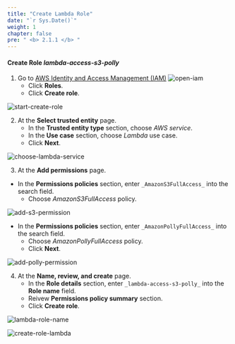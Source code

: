 ```yaml
---
title: "Create Lambda Role"
date: "`r Sys.Date()`"
weight: 1
chapter: false
pre: " <b> 2.1.1 </b> "
---
```


#### Create Role **_lambda-access-s3-polly_**

1. Go to [AWS Identity and Access Management (IAM)](https://aws.amazon.com/iam/)
   ![open-iam](/images/create-role/open-iam.png)
   - Click **Roles**.
   - Click **Create role**.

![start-create-role](/images/create-role/start-create-role-1.png)

2. At the **Select trusted entity** page.
   - In the **Trusted entity type** section, choose _AWS service_.
   - In the **Use case** section, choose _Lambda_ use case.
   - Click **Next**.

![choose-lambda-service](/images/create-role/choose-lambda-service.png)

3. At the **Add permissions** page.

- In the **Permissions policies** section, enter `_AmazonS3FullAccess_` into the search field.
  - Choose _AmazonS3FullAccess_ policy.

![add-s3-permission](/images/create-role/add-s3-permission-to-ec2.png)

- In the **Permissions policies** section, enter `_AmazonPollyFullAccess_` into the search field.
  - Choose _AmazonPollyFullAccess_ policy.
  - Click **Next**.

![add-polly-permission](/images/create-role/add-polly-permission-to-lambda.png)

4. At the **Name, review, and create** page.
   - In the **Role details** section, enter `_lambda-access-s3-polly_` into the **Role name** field.
   - Reivew **Permissions policy summary** section.
   - Click **Create role**.

![lambda-role-name](/images/create-role/lambda-role-name.png)

![create-role-lambda](/images/create-role/create-role-lambda.png)
